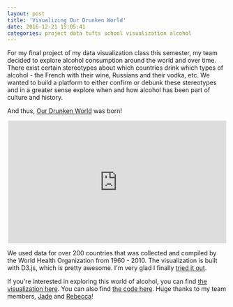 ```yaml
---
layout: post
title: 'Visualizing Our Drunken World'
date: 2016-12-21 15:05:41
categories: project data tufts school visualization alcohol
---
```


For my final project of my data visualization class this semester, my team decided to explore alcohol consumption around the world and over time. There exist certain stereotypes about which countries drink which types of alcohol - the French with their wine, Russians and their vodka, etc. We wanted to build a platform to either confirm or debunk these stereotypes and in a greater sense explore when and how alcohol has been part of culture and history.

And thus, [Our Drunken World](https://jadeyychan.github.io/DrunkenWorld/) was born!

<div style="margin: auto; text-align: center; margin-bottom: 8px;">
    <iframe width="500" height="281" src="https://www.youtube.com/embed/O-eeiWZ7WRY" frameborder="0" allowfullscreen></iframe>
</div>

We used data for over 200 countries that was collected and compiled by the World Health Organization from 1960 - 2010. The visualization is built with D3.js, which is pretty awesome. I'm very glad I finally [tried it out](/2016/09/28/random-d3-fun.html).

If you're interested in exploring this world of alcohol, you can find [the visualization here](https://jadeyychan.github.io/DrunkenWorld/). You can also find [the code here](https://github.com/jadeyychan/DrunkenWorld). Huge thanks to my team members, [Jade](https://jadeyychan.github.io/) and [Rebecca](https://github.com/rlrlarson)!




